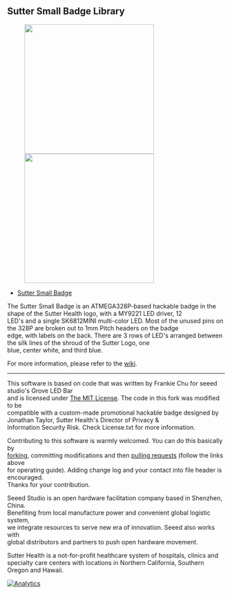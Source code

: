 Sutter Small Badge Library
-------------------------------------------------------------

<figure class="half">
    <img src="https://github.com/Seeed-Studio/Grove_LED_Bar/blob/master/Grove_LED_Bar.gif?raw=true" width="300"/>
  <img src="https://www.seeedstudio.com/media/catalog/product/cache/ef3164306500b1080e8560b2e8b5cc0f/h/t/httpsstatics3.seeedstudio.comimagesproductgrove20circular20led.jpg" width="300"/>
</figure>



- [Sutter Small Badge ](https://www.sutterhealth.org/SutterSmallBadge.html)


The Sutter Small Badge is an ATMEGA328P-based hackable badge in the shape of the Sutter Health logo, with a MY9221 LED driver, 12 <br>
LED's and a single SK6812MINI multi-color LED.  Most of the unused pins on the 328P are broken out to 1mm Pitch headers on the badge<br>
edge, with labels on the back.  There are 3 rows of LED's arranged between the silk lines of the shroud of the Sutter Logo, one <br>
blue, center white, and third blue.


For more information, please refer to the [wiki](http://www.sutterhealth.org/SutterSmallBadge.html).


----

This software is based on code that was written by Frankie Chu for seeed studio's Grove LED Bar<br>
and is licensed under [The MIT License](http://opensource.org/licenses/mit-license.php). The code in this fork was modified to be<br>
compatible with a custom-made promotional hackable badge designed by Jonathan Taylor, Sutter Health's Director of Privacy & <br> 
Information Security Risk.  Check License.txt for more information.<br>

Contributing to this software is warmly welcomed. You can do this basically by<br>
[forking](https://help.github.com/articles/fork-a-repo), committing modifications and then [pulling requests](https://help.github.com/articles/using-pull-requests) (follow the links above<br>
for operating guide). Adding change log and your contact into file header is encouraged.<br>
Thanks for your contribution.

Seeed Studio is an open hardware facilitation company based in Shenzhen, China. <br>
Benefiting from local manufacture power and convenient global logistic system, <br>
we integrate resources to serve new era of innovation. Seeed also works with <br>
global distributors and partners to push open hardware movement.<br>

Sutter Health is a not-for-profit healthcare system of hospitals, clinics and specialty care centers with locations in Northern California, Southern Oregon and Hawaii.


[![Analytics](https://ga-beacon.appspot.com/UA-46589105-3/Grove_LED_Bar)](https://github.com/igrigorik/ga-beacon)
